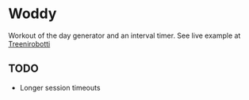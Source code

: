 # Woddy

Workout of the day generator and an interval timer. See live example at [Treenirobotti](https://www.treeni.net)

## TODO

- Longer session timeouts
